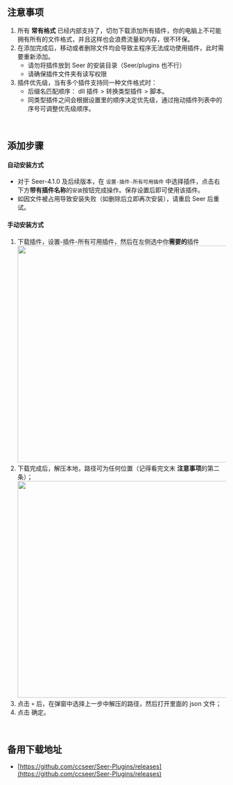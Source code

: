 ## 注意事项

1. 所有 **常有格式** 已经内部支持了，切勿下载添加所有插件，你的电脑上不可能拥有所有的文件格式，并且这样也会浪费流量和内存，很不环保。
2. 在添加完成后，移动或者删除文件均会导致主程序无法成功使用插件，此时需要重新添加。
   - 请勿将插件放到 Seer 的安装目录（Seer/plugins 也不行）
   - 请确保插件文件夹有读写权限
3. 插件优先级，当有多个插件支持同一种文件格式时：
   - 后缀名匹配顺序： dll 插件 > 转换类型插件 > 脚本。
   - 同类型插件之间会根据设置里的顺序决定优先级，通过拖动插件列表中的序号可调整优先级顺序。

<br/>

## 添加步骤

#### 自动安装方式

- 对于 Seer-4.1.0 及后续版本，在 `设置-插件-所有可用插件` 中选择插件，点击右下方**带有插件名称**的`安装`按钮完成操作。保存设置后即可使用该插件。
- 如因文件被占用导致安装失败（如删除后立即再次安装），请重启 Seer 后重试。

#### 手动安装方式

1. 下载插件，设置-插件-所有可用插件，然后在左侧选中你**需要的**插件  
   <img src="https://raw.githubusercontent.com/wiki/ccseer/Seer/res/2022-12-17-17-42-16.png" width="500">
2. 下载完成后，解压本地，路径可为任何位置（记得看完文末 **注意事项**的第二条）；
   <img src="https://raw.githubusercontent.com/wiki/ccseer/Seer/res/2022-12-17-17-41-40.png" width="500">
3. 点击 `+` 后，在弹窗中选择上一步中解压的路径，然后打开里面的 json 文件；
4. 点击 确定。

<br/>

## 备用下载地址

<!-- - [https://cowtransfer.com/s/86d5f7f17b7f4d](https://cowtransfer.com/s/86d5f7f17b7f4d) 点击链接查看 [ Seer Plugins ] ，或访问奶牛快传 cowtransfer.com 输入传输口令 etoxm1 查看； -->

- [https://github.com/ccseer/Seer-Plugins/releases](https://github.com/ccseer/Seer-Plugins/releases)
